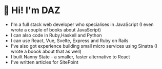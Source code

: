 # 👋 Hi! I'm DAZ

* I'm a full stack web developer who specialises in JavaScript
(I even wrote a couple of books about JavaScript)
* I can also code in Ruby,Haskell and Python
* I can use React, Vue, Svelte, Express and Ruby on Rails
* I've also got experience building small micro services using Sinatra
(I wrote a boook about that as well)
* I built Nanny State - a smaller, faster alternative to React
* I've written articles for SitePoint
